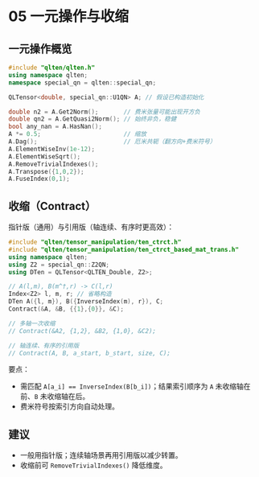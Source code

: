 # 05 一元操作与收缩

## 一元操作概览
```cpp
#include "qlten/qlten.h"
using namespace qlten;
namespace special_qn = qlten::special_qn;

QLTensor<double, special_qn::U1QN> A; // 假设已构造初始化

double n2 = A.Get2Norm();       // 费米张量可能出现开方负
double qn2 = A.GetQuasi2Norm(); // 始终非负，稳健
bool any_nan = A.HasNan();
A *= 0.5;                       // 缩放
A.Dag();                        // 厄米共轭（翻方向+费米符号）
A.ElementWiseInv(1e-12);
A.ElementWiseSqrt();
A.RemoveTrivialIndexes();
A.Transpose({1,0,2});
A.FuseIndex(0,1);
```

## 收缩（Contract）
指针版（通用）与引用版（轴连续、有序时更高效）：
```cpp
#include "qlten/tensor_manipulation/ten_ctrct.h"
#include "qlten/tensor_manipulation/ten_ctrct_based_mat_trans.h"
using namespace qlten;
using Z2 = special_qn::Z2QN;
using DTen = QLTensor<QLTEN_Double, Z2>;

// A(l,m), B(m^†,r) -> C(l,r)
Index<Z2> l, m, r; // 省略构造
DTen A({l, m}), B({InverseIndex(m), r}), C;
Contract(&A, &B, {{1},{0}}, &C);

// 多轴一次收缩
// Contract(&A2, {1,2}, &B2, {1,0}, &C2);

// 轴连续、有序的引用版
// Contract(A, B, a_start, b_start, size, C);
```

要点：
- 需匹配 `A[a_i] == InverseIndex(B[b_i])`；结果索引顺序为 `A` 未收缩轴在前、`B` 未收缩轴在后。
- 费米符号按索引方向自动处理。

## 建议
- 一般用指针版；连续轴场景再用引用版以减少转置。
- 收缩前可 `RemoveTrivialIndexes()` 降低维度。

